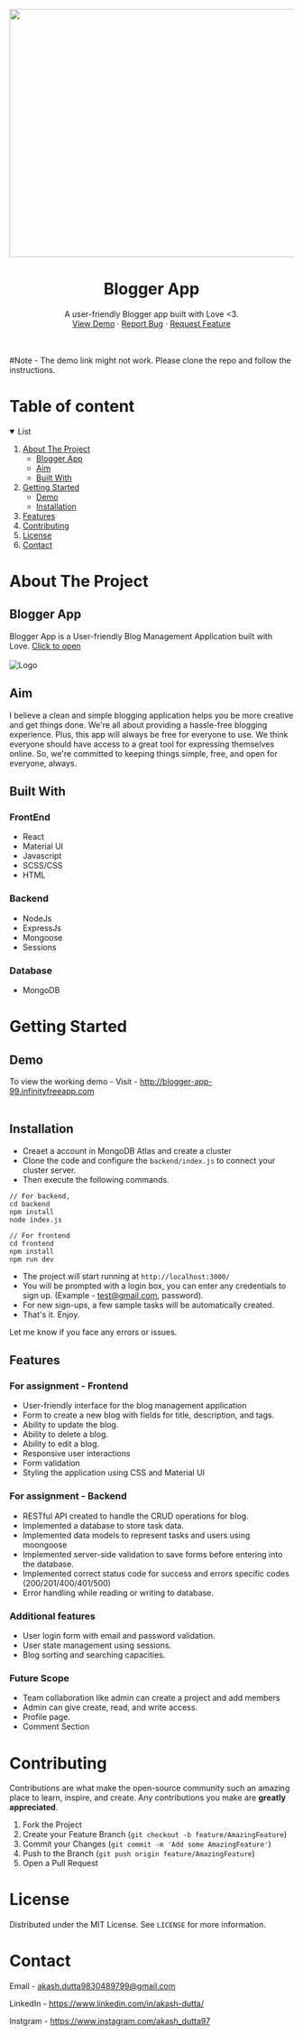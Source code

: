 <p align="center">
  <a href="http://blogger-app-99.infinityfreeapp.com">
    <img src="./assets/BlogApp.JPG" alt="Logo" width="1080" height="440">
  </a>

  <h1 align="center">Blogger App</h1>

  <p align="center">
    A user-friendly Blogger app built with Love <3.
    <br />
    <a href="http://blogger-app-99.infinityfreeapp.com">View Demo</a>
    ·
    <a href="https://github.com/akash-dutta-dev/BloggerApp/issues">Report Bug</a>
    ·
    <a href="https://github.com/akash-dutta-dev/BloggerApp/issues">Request Feature</a>
  </p>
</p>
<br><br>
#Note - The demo link might not work. Please clone the repo and follow the instructions.
 <br>     
      
<!-- TABLE OF CONTENTS -->
# Table of content
<details open="open">
  <summary>List</summary>
  <ol>
    <li>
      <a href="#about-the-project">About The Project</a>
      <ul>
        <li><a href="#blogger-app">Blogger App</a></li>
        <li><a href="#aim">Aim</a></li>
        <li><a href="#built-with">Built With</a></li>
      </ul>
    </li>
    <li>
      <a href="#getting-started">Getting Started</a>
      <ul>
        <li><a href="#prerequisites">Demo</a></li>
        <li><a href="#installation">Installation</a></li>
      </ul>
    </li>
    <li><a href="#features">Features</a></li>
    <li><a href="#contributing">Contributing</a></li>
    <li><a href="#license">License</a></li>
    <li><a href="#contact">Contact</a></li>
  </ol>
</details>

<!-- ABOUT THE PROJECT -->

# About The Project

## Blogger App

Blogger App is a User-friendly Blog Management Application built with Love. [Click to open](http://blogger-app-99.infinityfreeapp.com)
<br><br>
<img src="./assets/mobile.JPG" alt="Logo">

## Aim

I believe a clean and simple blogging application helps you be more creative and get things done. We're all about providing a hassle-free blogging experience. Plus, this app will always be free for everyone to use. We think everyone should have access to a great tool for expressing themselves online. So, we're committed to keeping things simple, free, and open for everyone, always.

## Built With

### FrontEnd

- React
- Material UI
- Javascript
- SCSS/CSS
- HTML

### Backend

- NodeJs
- ExpressJs
- Mongoose
- Sessions

### Database

- MongoDB

<!-- Getting Started -->

# Getting Started

## Demo

To view the working demo -
Visit - http://blogger-app-99.infinityfreeapp.com
<br><br>

## Installation

- Creaet a account in MongoDB Atlas and create a cluster
- Clone the code and configure the `backend/index.js` to connect your cluster server.
- Then execute the following commands.

```
// For backend,
cd backend
npm install
node index.js

// For frontend
cd frontend
npm install
npm run dev
```

- The project will start running at `http://localhost:3000/`
- You will be prompted with a login box, you can enter any credentials to sign up. (Example - test@gmail.com, password).
- For new sign-ups, a few sample tasks will be automatically created.
- That's it. Enjoy.
  <br>

Let me know if you face any errors or issues.

## Features

### For assignment - Frontend

- User-friendly interface for the blog management application
- Form to create a new blog with fields for title, description, and tags.
- Ability to update the blog.
- Ability to delete a blog.
- Ability to edit a blog.
- Responsive user interactions
- Form validation
- Styling the application using CSS and Material UI

### For assignment - Backend

- RESTful API created to handle the CRUD operations for blog.
- Implemented a database to store task data.
- Implemented data models to represent tasks and users using moongoose
- Implemented server-side validation to save forms before entering into the database.
- Implemented correct status code for success and errors specific codes (200/201/400/401/500)
- Error handling while reading or writing to database.

### Additional features

- User login form with email and password validation.
- User state management using sessions.
- Blog sorting and searching capacities.

### Future Scope

- Team collaboration like admin can create a project and add members
- Admin can give create, read, and write access.
- Profile page.
- Comment Section

<!-- CONTRIBUTING -->

# Contributing

Contributions are what make the open-source community such an amazing place to learn, inspire, and create. Any contributions you make are **greatly appreciated**.

1. Fork the Project
2. Create your Feature Branch (`git checkout -b feature/AmazingFeature`)
3. Commit your Changes (`git commit -m 'Add some AmazingFeature'`)
4. Push to the Branch (`git push origin feature/AmazingFeature`)
5. Open a Pull Request

<!-- LICENSE -->

# License

Distributed under the MIT License. See `LICENSE` for more information.

<!-- CONTACT -->

# Contact

Email - akash.dutta9830489799@gmail.com

LinkedIn - https://www.linkedin.com/in/akash-dutta/

Instgram - https://www.instagram.com/akash_dutta97
